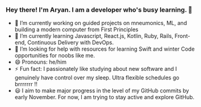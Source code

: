 ### Hey there! I'm Aryan. I am a developer who's busy learning. 👋


- 🔭 I’m currently working on guided projects on mneumonics, ML,  and building a modern computer from First Principles
- 🌱 I’m currently learning Javascript, React.js, Kotlin, Ruby, Rails, Front-end, Continuous Delivery with DevOps.
- 🤔 I’m looking for help with resources for learning Swift and winter Code opportunities for noobs like me.
- 😄 Pronouns: he/him
- ⚡ Fun fact: I passionately like studying about new software and I genuinely have control over my sleep. Ultra flexible schedules go brrrrrrr !!
- :smiley: I aim to make major progress in the level of my GitHub commits by early November. For now, I am trying to stay active and explore GitHub. 
